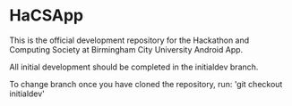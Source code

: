 # HaCSApp
This is the official development repository for the Hackathon and Computing Society at Birmingham City University Android App.

All initial development should be completed in the initialdev branch. 

To change branch once you have cloned the repository, run:
'git checkout initialdev'
